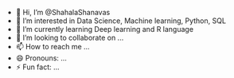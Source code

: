 - 👋 Hi, I’m @ShahalaShanavas
- 👀 I’m interested in Data Science, Machine learning, Python, SQL
- 🌱 I’m currently learning Deep learning and R language
- 💞️ I’m looking to collaborate on ...
- 📫 How to reach me ...
- 😄 Pronouns: ...
- ⚡ Fun fact: ...

<!---
ShahalaShanavas/ShahalaShanavas is a ✨ special ✨ repository because its `README.md` (this file) appears on your GitHub profile.
You can click the Preview link to take a look at your changes.
--->
